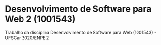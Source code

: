 # Desenvolvimento de Software para Web 2 (1001543)
Trabalho da disciplina Desenvolvimento de Software para Web (1001543) - UFSCar 2020/ENPE 2
